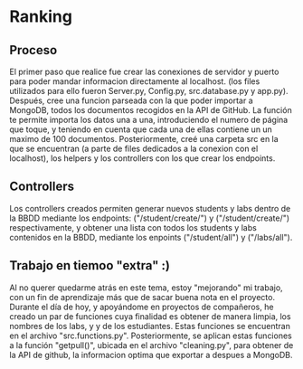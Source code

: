 # Ranking 

## Proceso
El primer paso que realice fue crear las conexiones de servidor y puerto para poder mandar informacion directamente al localhost. (los files utilizados para ello fueron Server.py, Config.py, src.database.py y app.py).
Después, cree una funcion parseada con la que poder importar a MongoDB, todos los documentos recogidos en la API de GitHub. La función te permite importa los datos una a una, introduciendo el numero de página que toque, y teniendo en cuenta que cada una de ellas contiene un un maximo de 100 documentos.
Posteriormente, creé una carpeta src en la que se encuentran (a parte de files dedicados a la conexion con el localhost), los helpers y los controllers con los que crear los endpoints.

## Controllers
Los controllers creados permiten generar nuevos students y labs dentro de la BBDD mediante los endpoints: ("/student/create/<nombre student>") y ("/student/create/<nombre lab>") respectivamente, y obtener una lista con todos los students y labs contenidos en la BBDD, mediante los enpoints ("/student/all") y ("/labs/all"). 
  
  
  
  
  
## Trabajo en tiemoo "extra" :)
Al no querer quedarme atrás en este tema, estoy "mejorando" mi trabajo, con un fin de aprendizaje más que de sacar buena nota en el proyecto. Durante el día de hoy, y apoyándome en proyectos de compañeros, he creado un par de funciones cuya finalidad es obtener de manera limpia, los nombres de los labs, y y de los estudiantes. Estas funciones se encuentran en el archivo "src.functions.py". Posteriormente, se aplican estas funciones a la función "getpull()", ubicada en el archivo "cleaning.py", para obtener de la API de github, la informacion optima que exportar a despues a MongoDB.

